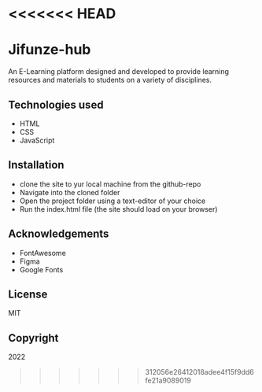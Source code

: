 <<<<<<< HEAD
=======
# Jifunze-hub
An E-Learning platform designed and developed to provide learning resources and materials to students on a variety of disciplines.

## Technologies used
- HTML
- CSS
- JavaScript

## Installation
- clone the site to yur local machine from the github-repo
- Navigate into the cloned folder 
- Open the project folder using a text-editor of your choice
- Run the index.html file (the site should load on your browser)

## Acknowledgements
- FontAwesome
- Figma
- Google Fonts

## License
MIT

## Copyright
2022
>>>>>>> 312056e26412018adee4f15f9dd6fe21a9089019
